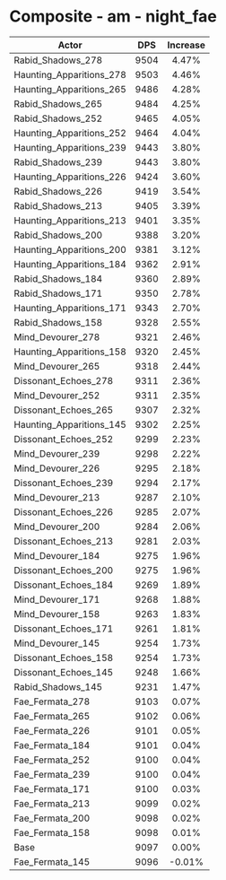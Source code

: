 # Composite - am - night_fae
| Actor | DPS | Increase |
|---|:---:|:---:|
|Rabid_Shadows_278|9504|4.47%|
|Haunting_Apparitions_278|9503|4.46%|
|Haunting_Apparitions_265|9486|4.28%|
|Rabid_Shadows_265|9484|4.25%|
|Rabid_Shadows_252|9465|4.05%|
|Haunting_Apparitions_252|9464|4.04%|
|Haunting_Apparitions_239|9443|3.80%|
|Rabid_Shadows_239|9443|3.80%|
|Haunting_Apparitions_226|9424|3.60%|
|Rabid_Shadows_226|9419|3.54%|
|Rabid_Shadows_213|9405|3.39%|
|Haunting_Apparitions_213|9401|3.35%|
|Rabid_Shadows_200|9388|3.20%|
|Haunting_Apparitions_200|9381|3.12%|
|Haunting_Apparitions_184|9362|2.91%|
|Rabid_Shadows_184|9360|2.89%|
|Rabid_Shadows_171|9350|2.78%|
|Haunting_Apparitions_171|9343|2.70%|
|Rabid_Shadows_158|9328|2.55%|
|Mind_Devourer_278|9321|2.46%|
|Haunting_Apparitions_158|9320|2.45%|
|Mind_Devourer_265|9318|2.44%|
|Dissonant_Echoes_278|9311|2.36%|
|Mind_Devourer_252|9311|2.35%|
|Dissonant_Echoes_265|9307|2.32%|
|Haunting_Apparitions_145|9302|2.25%|
|Dissonant_Echoes_252|9299|2.23%|
|Mind_Devourer_239|9298|2.22%|
|Mind_Devourer_226|9295|2.18%|
|Dissonant_Echoes_239|9294|2.17%|
|Mind_Devourer_213|9287|2.10%|
|Dissonant_Echoes_226|9285|2.07%|
|Mind_Devourer_200|9284|2.06%|
|Dissonant_Echoes_213|9281|2.03%|
|Mind_Devourer_184|9275|1.96%|
|Dissonant_Echoes_200|9275|1.96%|
|Dissonant_Echoes_184|9269|1.89%|
|Mind_Devourer_171|9268|1.88%|
|Mind_Devourer_158|9263|1.83%|
|Dissonant_Echoes_171|9261|1.81%|
|Mind_Devourer_145|9254|1.73%|
|Dissonant_Echoes_158|9254|1.73%|
|Dissonant_Echoes_145|9248|1.66%|
|Rabid_Shadows_145|9231|1.47%|
|Fae_Fermata_278|9103|0.07%|
|Fae_Fermata_265|9102|0.06%|
|Fae_Fermata_226|9101|0.05%|
|Fae_Fermata_184|9101|0.04%|
|Fae_Fermata_252|9100|0.04%|
|Fae_Fermata_239|9100|0.04%|
|Fae_Fermata_171|9100|0.03%|
|Fae_Fermata_213|9099|0.02%|
|Fae_Fermata_200|9098|0.02%|
|Fae_Fermata_158|9098|0.01%|
|Base|9097|0.00%|
|Fae_Fermata_145|9096|-0.01%|
